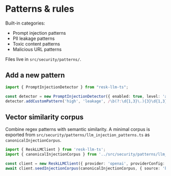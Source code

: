# Patterns & rules

Built-in categories:
- Prompt injection patterns
- PII leakage patterns
- Toxic content patterns
- Malicious URL patterns

Files live in `src/security/patterns/`.

## Add a new pattern

```ts
import { PromptInjectionDetector } from "resk-llm-ts";

const detector = new PromptInjectionDetector({ enabled: true, level: 'advanced' });
detector.addCustomPattern('high', 'leakage', /\b(?:\d{1,3}\.){3}\d{1,3}\b/);
```

## Vector similarity corpus

Combine regex patterns with semantic similarity. A minimal corpus is exported from `src/security/patterns/llm_injection_patterns.ts` as `canonicalInjectionCorpus`.

```ts
import { ReskLLMClient } from 'resk-llm-ts';
import { canonicalInjectionCorpus } from '../src/security/patterns/llm_injection_patterns';

const client = new ReskLLMClient({ provider: 'openai', providerConfig: { apiKey: '...' } });
await client.seedInjectionCorpus(canonicalInjectionCorpus, { source: 'builtin' });
```
